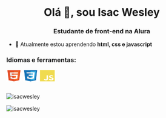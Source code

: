 <h1 align="center">Olá 👋, sou Isac Wesley</h1>
<h3 align="center">Estudante de front-end na Alura</h3>



- 🌱 Atualmente estou aprendendo **html, css e javascript**

<h3 align="left">Idiomas e ferramentas:</h3>
<div style="display: inline_block">
  <img align="center" alt="Isac-HTML" height="30" width="40" src="https://raw.githubusercontent.com/devicons/devicon/master/icons/html5/html5-original.svg">
  <img align="center" alt="Isac-CSS" height="30" width="40" src="https://raw.githubusercontent.com/devicons/devicon/master/icons/css3/css3-original.svg">
  <img align="center" alt="Isac-Js" height="30" width="40" src="https://raw.githubusercontent.com/devicons/devicon/master/icons/javascript/javascript-plain.svg">
</div>
<br>

<p><img align="left" src="https://github-readme-stats.vercel.app/api/top-langs?username=isacwesley&show_icons=true&locale=en&layout=compact" alt="isacwesley" /> </p>
<br>

<p> <img align="center" src="https://github-readme-stats.vercel.app/api?username=isacwesley&show_icons=true&locale=en" alt="isacwesley" /> </p>
